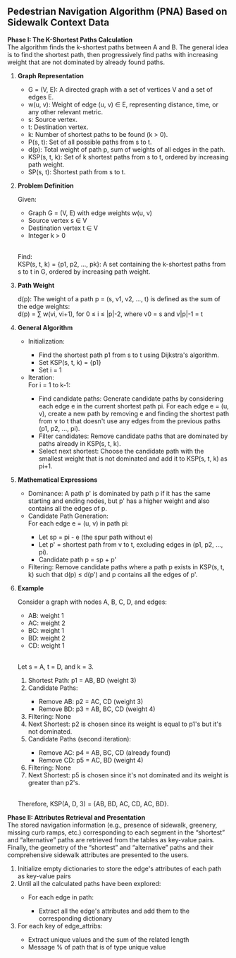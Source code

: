 <h2>Pedestrian Navigation Algorithm (PNA) Based on Sidewalk Context Data</h2>

__Phase I: The K-Shortest Paths Calculation__ <br>
The algorithm finds the k-shortest paths between A and B. The general idea is to find the shortest path, then progressively find paths with increasing weight that are not dominated by already found paths.

<ol>
 <li>
  
__Graph Representation__ </li>
<ul>
 <li>G = (V, E): A directed graph with a set of vertices V and a set of edges E.</li>
 <li>w(u, v): Weight of edge (u, v) ∈ E, representing distance, time, or any other relevant metric.</li>
 <li>s: Source vertex.</li>
 <li>t: Destination vertex.</li>
 <li>k: Number of shortest paths to be found (k > 0).</li>
 <li>P(s, t): Set of all possible paths from s to t.</li>
 <li>d(p): Total weight of path p, sum of weights of all edges in the path.</li>
 <li>KSP(s, t, k): Set of k shortest paths from s to t, ordered by increasing path weight.</li>
 <li>SP(s, t): Shortest path from s to t.</li>
</ul>

<li>
 
__Problem Definition__ </li>
Given:
<ul>
 <li>Graph G = (V, E) with edge weights w(u, v)</li>
 <li>Source vertex s ∈ V</li>
 <li>Destination vertex t ∈ V</li>
 <li>Integer k > 0</li>
</ul><br>

Find:<br>
KSP(s, t, k) = {p1, p2, ..., pk}: A set containing the k-shortest paths from s to t in G, ordered by increasing path weight.

<li>
 
__Path Weight__ </li>
d(p): The weight of a path p = (s, v1, v2, ..., t) is defined as the sum of the edge weights: <br>
d(p) = ∑ w(vi, vi+1), for 0 ≤ i ≤ |p|-2, where v0 = s and v|p|-1 = t

<li>
 
__General Algorithm__ </li>
<ul>
 <li>Initialization:</li>
 <ul>
  <li>Find the shortest path p1 from s to t using Dijkstra's algorithm.</li>
  <li>Set KSP(s, t, k) = {p1}</li>
  <li>Set i = 1</li>
 </ul>
<li>Iteration:</li>
  For i = 1 to k-1:
 <ul>
    <li>Find candidate paths: Generate candidate paths by considering each edge e in the current shortest path pi. For each edge e = (u, v), create a new path by removing e and finding the shortest path from v to t that doesn't use any edges from the previous paths (p1, p2, ..., pi).</li>
    <li>Filter candidates: Remove candidate paths that are dominated by paths already in KSP(s, t, k).</li>
    <li>Select next shortest: Choose the candidate path with the smallest weight that is not dominated and add it to KSP(s, t, k) as pi+1.</li>
 </ul>
    </ul>

<li>
 
__Mathematical Expressions__ </li>
<ul>
 <li>Dominance: A path p' is dominated by path p if it has the same starting and ending nodes, but p' has a higher weight and also contains all the edges of p.</li>
 <li>Candidate Path Generation:</li>
  For each edge e = (u, v) in path pi:
 <ul>
    <li> Let sp = pi - e (the spur path without e) </li>
    <li> Let p' = shortest path from v to t, excluding edges in (p1, p2, ..., pi).</li>
    <li>Candidate path p = sp + p'</li>
 </ul>
<li> Filtering: Remove candidate paths where a path p exists in KSP(s, t, k) such that d(p) ≤ d(p') and p contains all the edges of p'. </li>
</ul>

<li>
 
__Example__ </li>
Consider a graph with nodes A, B, C, D, and edges:
<ul>
<li>AB: weight 1</li>
<li>AC: weight 2</li>
<li>BC: weight 1</li>
<li>BD: weight 2</li>
<li>CD: weight 1</li>
</ul><br>

Let s = A, t = D, and k = 3. <br>
<ol>
<li>Shortest Path: p1 = AB, BD (weight 3)</li>
<li>Candidate Paths:</li>
 <ul>
  <li>Remove AB: p2 = AC, CD (weight 3)</li>
  <li>Remove BD: p3 = AB, BC, CD (weight 4)</li>
  </ul>
<li>Filtering: None</li>
<li>Next Shortest: p2 is chosen since its weight is equal to p1's but it's not dominated.</li>
<li>Candidate Paths (second iteration):</li>
 <ul>
  <li>Remove AC: p4 = AB, BC, CD (already found)</li>
  <li>Remove CD: p5 = AC, BD (weight 4)</li>
  </ul>
<li>Filtering: None</li>
<li>Next Shortest: p5 is chosen since it's not dominated and its weight is greater than p2's.</li>
 </ol><br>
 
Therefore, KSP(A, D, 3) = {AB, BD, AC, CD, AC, BD}.
<br>
</ol>

__Phase II: Attributes Retrieval and Presentation__ <br>
The stored navigation information (e.g., presence of sidewalk, greenery, missing curb ramps, etc.) corresponding to each segment in the “shortest” and “alternative” paths are retrieved from the tables as key-value pairs. Finally, the geometry of the “shortest” and “alternative” paths and their comprehensive sidewalk attributes are presented to the users.
<ol>
<li>Initialize empty dictionaries to store the edge's attributes of each path as key-value pairs</li>
<li>Until all the calculated paths have been explored:</li>
 <ul>
 <li>For each edge in path:</li>
  <ul>
   <li>Extract all the edge's attributes and add them to the corresponding dictionary</li>
  </ul>
  </ul>
 <li>For each key of edge_attribs:</li>
 <ul>
  <li>Extract unique values and the sum of the related length</li>
  <li>Message % of path that is of type unique value</li>
 </ul>
</ol>
